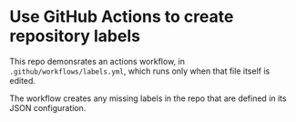 # Use GitHub Actions to create repository labels

This repo demonsrates an actions workflow, in `.github/workflows/labels.yml`, which runs only when that file itself is edited.

The workflow creates any missing labels in the repo that are defined in its JSON configuration.
